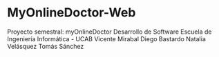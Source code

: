 # MyOnlineDoctor-Web

Proyecto semestral: myOnlineDoctor Desarrollo de Software Escuela de Ingeniería Informática - UCAB
Vicente Mirabal
Diego Bastardo
Natalia Velásquez
Tomás Sánchez
